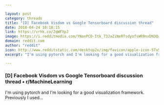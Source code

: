 ```yaml
---

layout: post
category: threads
title: "[D] Facebook Visdom vs Google Tensorboard discussion thread"
date: 2018-04-24 10:18:15
link: https://vrhk.co/2qWFXpJ
image: https://i.redditmedia.com/YNaxPCD-Itk_73JaZiNeRTsdyofsWR9nvDN3Qa4k9nc.jpg?w=320&s=5e8eebfdbb224e0d3a9c728f94816d8f
domain: reddit.com
author: "reddit"
icon: http://www.redditstatic.com/desktop2x/img/favicon/apple-icon-57x57.png
excerpt: "I'm using pytorch and I'm looking for a good visualization framework. Previously I used..."

---
```


### [D] Facebook Visdom vs Google Tensorboard discussion thread • r/MachineLearning

I'm using pytorch and I'm looking for a good visualization framework. Previously I used...